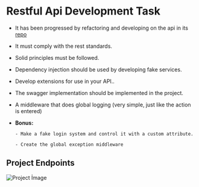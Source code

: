 # Restful Api Development Task

 -    It has been progressed by refactoring and developing on the api in its [repo]([https://www.gooogle.com](https://github.com/enesarat/PatikaDevParamHafta1Odev))
 -    It must comply with the rest standards.
 -    Solid principles must be followed.
 -    Dependency injection should be used by developing fake services.
 -    Develop extensions for use in your API..
 -    The swagger implementation should be implemented in the project.
 -    A middleware that does global logging (very simple, just like the action is entered)
  - **Bonus:**
        
        - Make a fake login system and control it with a custom attribute.
        
        - Create the global exception middleware



## Project Endpoints
![Project İmage](https://i.hizliresim.com/n1gocoj.jpg)
